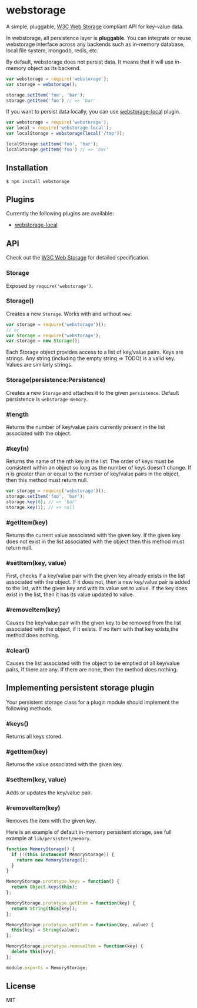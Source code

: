 # webstorage

A simple, pluggable, [W3C Web Storage] compliant API for key-value data.

In webstorage, all persistence layer is **pluggable**. You can integrate or reuse webstorage interface across any backends such as in-memory database, local file system, mongodb, redis, etc.

By default, webstorage does not persist data. It means that it will use in-memory object as its backend.

```js
var webstorage = require('webstorage');
var storage = webstorage();

storage.setItem('foo', 'bar');
storage.getItem('foo') // => 'bar'
```

If you want to persist data locally, you can use [webstorage-local] plugin.

```js
var webstorage = require('webstorage');
var local = require('webstorage-local');
var localStorage = webstorage(local('/tmp'));

localStorage.setItem('foo', 'bar');
localStorage.getItem('foo') // => 'bar'
```

## Installation

```
$ npm install webstorage
```

## Plugins

Currently the following plugins are available:

- [webstorage-local]

## API

Check out the [W3C Web Storage] for detailed specification.

### Storage

Exposed by `require('webstorage')`.

### Storage()

Creates a new `Storage`. Works with and without `new`:

```js
var storage = require('webstorage')();
// or
var Storage = require('webstorage');
var storage = new Storage();
```

Each Storage object provides access to a list of key/value pairs. Keys are strings. Any string (including the empty string => TODO) is a valid key. Values are similarly strings.

### Storage(persistence:Persistence)

Creates a new `Storage` and attaches it to the given `persistence`. Default persistence is `webstorage-memory`.

### #length

Returns the number of key/value pairs currently present in the list associated with the object.

### #key(n)

Returns the name of the nth key in the list. The order of keys must be consistent within an object so long as the number of keys doesn't change. If n is greater than or equal to the number of key/value pairs in the object, then this method must return null.

```js
var storage = require('webstorage')();
storage.setItem('foo', 'bar');
storage.key(0); // => 'bar'
storage.key(1); // => null
```

### #getItem(key)

Returns the current value associated with the given key. If the given key does not exist in the list associated with the object then this method must return null.

### #setItem(key, value)

First, checks if a key/value pair with the given key already exists in the list associated with the object. If it does not, then a new key/value pair is added to the list, with the given key and with its value set to value. If the key does exist in the list, then it has its value updated to value.

### #removeItem(key)

Causes the key/value pair with the given key to be removed from the list associated with the object, if it exists. If no item with that key exists,the method does nothing.

### #clear()

Causes the list associated with the object to be emptied of all key/value pairs, if there are any. If there are none, then the method does nothing.

## Implementing persistent storage plugin

Your persistent storage class for a plugin module should implement the following methods.

### #keys()

Returns all keys stored.

### #getItem(key)

Returns the value associated with the given key.

### #setItem(key, value)

Adds or updates the key/value pair.

### #removeItem(key)

Removes the item with the given key.


Here is an example of default in-memory persistent storage, see full example at `lib/persistent/memory`.

```js
function MemoryStorage() {
  if (!(this instanceof MemoryStorage)) {
    return new MemoryStorage();
  }
}

MemoryStorage.prototype.keys = function() {
  return Object.keys(this);
};

MemoryStorage.prototype.getItem = function(key) {
  return String(this[key]);
};

MemoryStorage.prototype.setItem = function(key, value) {
  this[key] = String(value);
};

MemoryStorage.prototype.removeItem = function(key) {
  delete this[key];
};

module.exports = MemoryStorage;
```

## License

MIT

[W3C Web Storage]: http://www.w3.org/TR/webstorage/
[webstorage-local]: https://github.com/tatsuyaoiw/webstorage-local
